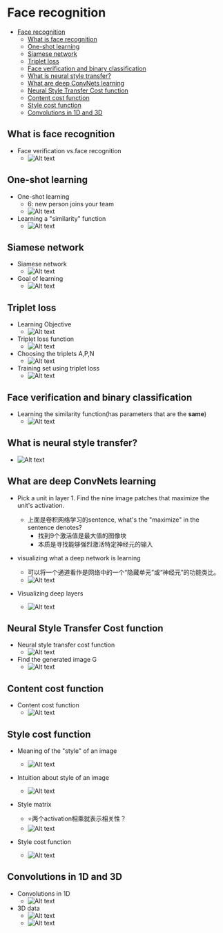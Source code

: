 # Face recognition

- [Face recognition](#face-recognition)
  - [What is face recognition](#what-is-face-recognition)
  - [One-shot learning](#one-shot-learning)
  - [Siamese network](#siamese-network)
  - [Triplet loss](#triplet-loss)
  - [Face verification and binary classification](#face-verification-and-binary-classification)
  - [What is neural style transfer?](#what-is-neural-style-transfer)
  - [What are deep ConvNets learning](#what-are-deep-convnets-learning)
  - [Neural Style Transfer Cost function](#neural-style-transfer-cost-function)
  - [Content cost function](#content-cost-function)
  - [Style cost function](#style-cost-function)
  - [Convolutions in 1D and 3D](#convolutions-in-1d-and-3d)

## What is face recognition

- Face verification vs.face recognition
  - ![Alt text](images/image-235.png)

## One-shot learning

- One-shot learning
  - 6: new person joins your team
  - ![Alt text](images/image-236.png)
- Learning a "similarity" function
  - ![Alt text](images/image-237.png)

## Siamese network

- Siamese network
  - ![Alt text](images/image-238.png)
- Goal of learning
  - ![Alt text](images/image-239.png)

## Triplet loss

- Learning Objective
  - ![Alt text](images/image-240.png)
- Triplet loss function
  - ![Alt text](images/image-241.png)
- Choosing the triplets A,P,N
  - ![Alt text](images/image-242.png)
- Training set using triplet loss
  - ![Alt text](images/image-243.png)

## Face verification and binary classification

- Learning the similarity function(has parameters that are the **same**)
  - ![Alt text](images/image-244.png)

## What is neural style transfer?

- ![Alt text](images/image-245.png)

## What are deep ConvNets learning

- Pick a unit in layer 1. Find the nine image patches that maximize the unit's activation.
  - 上面是卷积网络学习的sentence, what's the "maximize" in the sentence denotes?
    - 找到9个激活值是最大值的图像块
    - 本质是寻找能够强烈激活特定神经元的输入

- visualizing what a deep network is learning
  - 可以将一个通道看作是网络中的一个“隐藏单元”或“神经元”的功能类比。
  - ![Alt text](images/image-246.png)
- Visualizing deep layers
  - ![Alt text](images/image-247.png)

## Neural Style Transfer Cost function

- Neural style transfer cost function
  - ![Alt text](images/image-248.png)
- Find the generated image G
  - ![Alt text](images/image-249.png)

## Content cost function

- Content cost function
  - ![Alt text](images/image-250.png)

## Style cost function

- Meaning of the "style"  of an image
  - ![Alt text](images/image-252-1.png)

- Intuition about style of an image
   - ![Alt text](images/image-251.png)
 - Style matrix
   - ⭐两个activation相乘就表示相关性？
   - ![Alt text](images/image-254-1.png)
 - Style cost function
   - ![Alt text](images/image-255-1.png)

## Convolutions in 1D and 3D

- Convolutions in 1D
  - ![Alt text](images/image-256-1.png)
- 3D data
  - ![Alt text](images/image-257-1.png)
  - ![Alt text](images/image-258-1.png)